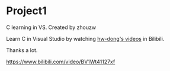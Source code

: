 # Project1
C learning in VS. Created by zhouzw

Learn C in Visual Studio by watching [hw-dong's videos](https://www.bilibili.com/video/BV1Wt41127xf) in Bilibili.

Thanks a lot.

https://www.bilibili.com/video/BV1Wt41127xf
